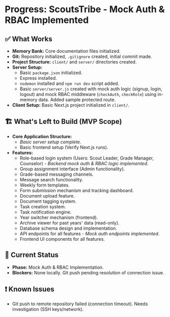 # Progress: ScoutsTribe - Mock Auth & RBAC Implemented

## ✅ What Works

- **Memory Bank:** Core documentation files initialized.
- **Git:** Repository initialized, `.gitignore` created, initial commit made.
- **Project Structure:** `client/` and `server/` directories created.
- **Server Setup:**
    - Basic `package.json` initialized.
    - Express installed.
    - `nodemon` installed and `npm run dev` script added.
    - Basic `server/server.js` created with mock auth logic (signup, login, logout) and mock RBAC middleware (`checkAuth`, `checkRole`) using in-memory data. Added sample protected route.
- **Client Setup:** Basic Next.js project initialized in `client/`.

## 🏗️ What's Left to Build (MVP Scope)

- **Core Application Structure:**
    - *Basic server setup complete.*
    - Basic frontend setup (Verify Next.js runs).
- **Features:**
    - Role-based login system (Users: Scout Leader, Grade Manager, Counselor) - *Backend mock auth & RBAC logic implemented*.
    - Group assignment interface (Admin functionality).
    - Grade-based messaging channels.
    - Message search functionality.
    - Weekly form templates.
    - Form submission mechanism and tracking dashboard.
    - Document upload feature.
    - Document tagging system.
    - Task creation system.
    - Task notification engine.
    - Year switcher mechanism (frontend).
    - Archive viewer for past years' data (read-only).
    - Database schema design and implementation.
    - API endpoints for all features - *Mock auth endpoints implemented*.
    - Frontend UI components for all features.

## 🚦 Current Status

- **Phase:** Mock Auth & RBAC Implementation.
- **Blockers:** None locally. Git push pending resolution of connection issue.

## ❗ Known Issues

- Git push to remote repository failed (connection timeout). Needs investigation (SSH keys/network).